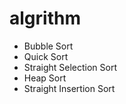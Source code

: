 # algrithm

- Bubble Sort
- Quick Sort
- Straight Selection Sort
- Heap Sort
- Straight Insertion Sort